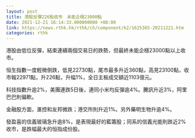 ```yaml
---
layout: post
title: 港股反彈226點收市　未能企穩23000點
date: 2021-12-21 16:14:33.000000000 +08:00
link: https://news.rthk.hk/rthk/ch/component/k2/1625365-20211221.htm
categories: rthk
---
```


港股由低位反彈，結束連續兩個交易日的跌勢，但最終未能企穩23000點以上收市。

恒生指數一度輕微倒跌，低見22730點，尾市最多升近360點，高見23100點，收市報22971點，升226點，升幅1%，全日主板成交額近1103億元。

科技指數升逾2%，美團連跌5日後，連同小米均反彈逾4%。騰訊升近3%，阿里巴巴則偏軟。

金融股方面，滙控和友邦微跌；港交所則升近1%。另外藥明生物升逾4%。

發盈喜的信義玻璃急升逾8%，是表現最好的藍籌股；同系的信義光能則跌近2%收市，是跌幅最大的恒指成份股。
